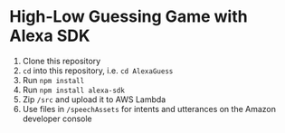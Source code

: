 # High-Low Guessing Game with Alexa SDK

1. Clone this repository
2. `cd` into this repository, i.e. `cd AlexaGuess`
3. Run `npm install`
4. Run `npm install alexa-sdk`
5. Zip  `/src` and upload it to AWS Lambda
6. Use files in `/speechAssets` for intents and utterances on the Amazon developer console